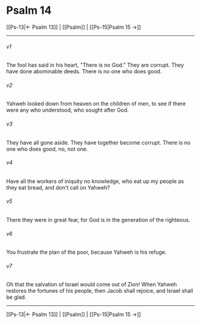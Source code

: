 # Psalm 14

[[Ps-13|← Psalm 13]] | [[Psalm]] | [[Ps-15|Psalm 15 →]]
***



###### v1 
The fool has said in his heart, "There is no God." They are corrupt. They have done abominable deeds. There is no one who does good. 

###### v2 
Yahweh looked down from heaven on the children of men, to see if there were any who understood, who sought after God. 

###### v3 
They have all gone aside. They have together become corrupt. There is no one who does good, no, not one. 

###### v4 
Have all the workers of iniquity no knowledge, who eat up my people as they eat bread, and don't call on Yahweh? 

###### v5 
There they were in great fear, for God is in the generation of the righteous. 

###### v6 
You frustrate the plan of the poor, because Yahweh is his refuge. 

###### v7 
Oh that the salvation of Israel would come out of Zion! When Yahweh restores the fortunes of his people, then Jacob shall rejoice, and Israel shall be glad.

***
[[Ps-13|← Psalm 13]] | [[Psalm]] | [[Ps-15|Psalm 15 →]]
